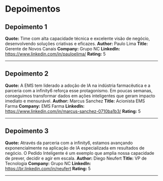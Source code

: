 # Depoimentos

## Depoimento 1
**Quote:** Time com alta capacidade técnica e excelente visão de negócio, desenvolvendo soluções criativas e eficazes.
**Author:** Paulo Lima
**Title:** Gerente de Novos Canais
**Company:** Grupo NC
**LinkedIn:** https://www.linkedin.com/in/pauloelima/
**Rating:** 5

---

## Depoimento 2
**Quote:** A EMS tem liderado a adoção de IA na indústria farmacêutica e a parceria com a infinity6 reforça esse protagonismo. Em poucas semanas, conseguimos transformar dados em ações inteligentes que geram impacto imediato e mensurável.
**Author:** Marcus Sanchez
**Title:** Acionista EMS Farma
**Company:** EMS Farma
**LinkedIn:** https://www.linkedin.com/in/marcus-sanchez-0710ba1b3/
**Rating:** 5

---

## Depoimento 3
**Quote:** Através da parceria com a infinity6, estamos avançando exponencialmente na aplicação de IA especializada em resultados de negócio. O Pedido Inteligente é um exemplo que amplia nossa capacidade de prever, decidir e agir em escala.
**Author:** Diego Neufert
**Title:** VP de Tecnologia
**Company:** Grupo NC
**LinkedIn:** https://br.linkedin.com/in/neufert
**Rating:** 5

---

